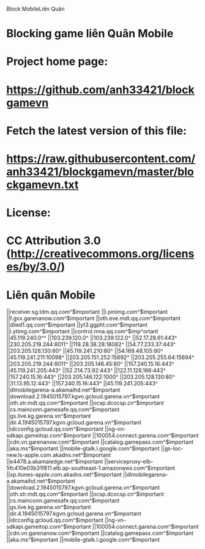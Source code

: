 Block MobileLiên Quân 
# Blocking game liên Quân Mobile
# 
# Project home page:
# https://github.com/anh33421/blockgamevn
#
# Fetch the latest version of this file:
# https://raw.githubusercontent.com/anh33421/blockgamevn/master/blockgamevn.txt
#
# License:
# CC Attribution 3.0 (http://creativecommons.org/licenses/by/3.0/)

# Liên quân Mobile
||receiver.sg.tdm.qq.com^$important
||i.pinimg.com^$important
||f.gxx.garenanow.com^$important
||oth.eve.mdt.qq.com^$important
||dlied1.qq.com^$important
||yt3.ggpht.com^$important
||i.ytimg.com^$important
||control.mna.qq.com^$imp^ortant
||45.119.240.0^^
||103.239.120.0^
||103.239.122.0^
||52.17.28.61:443^
||230.205.219.244:8011^
||119.28.38.28:18082^
||54.77.233.37:443^
||203.205.128.130:80^
||45.119.241.210:80^
||54.169.48.105:80^
||45.119.241.211:10098^
||203.205.151.252:15692^
||203.205.255.64:15694^
||203.205.219.244:8011^
||203.205.146.45:80^
||157.240.15.16:443^
||45.119.241.205:443^
||52.214.73.92:443^
||122.11.128.166:443^
||157.240.15.16:443^
||203.205.146.122:1000^
||203.205.128.130:80^
||31.13.95.12:443^
||157.240.15.16:443^
||45.119.241.205:443^
||dlmobilegarena-a.akamaihd.net^$important
||download.2.1945015797.kgvn.gcloud.garena.vn^$important
||oth.str.mdt.qq.com^$important
||ocsp.dcocsp.cn^$important
||cs.mainconn.gamesafe.qq.com^$important
||gs.live.kg.garena.vn^$important
||dir.4.1945015797.kgvn.gcloud.garena.vn^$important
||idcconfig.gcloud.qq.com^$important
||ng-vn-sdkapi.gameitop.com^$important
||100054.connect.garena.com^$important
||cdn.vn.garenanow.com^$important
||catalog.gamepass.com^$important
||aka.ms^$important
||mobile-gtalk.l.google.com^$important
||gs-loc-new.ls-apple.com.akadns.net^$important
||e4478.a.akamaiedge.net^$important
||serviceproxy-elb-5fc410e03b31f811.elb.ap-southeast-1.amazonaws.com^$important
||xp.itunes-apple.com.akadns.net^$important
||dlmobilegarena-a.akamaihd.net^$important
||download.2.1945015797.kgvn.gcloud.garena.vn^$important
||oth.str.mdt.qq.com^$important
||ocsp.dcocsp.cn^$important
||cs.mainconn.gamesafe.qq.com^$important
||gs.live.kg.garena.vn^$important
||dir.4.1945015797.kgvn.gcloud.garena.vn^$important
||idcconfig.gcloud.qq.com^$important
||ng-vn-sdkapi.gameitop.com^$important
||100054.connect.garena.com^$important
||cdn.vn.garenanow.com^$important
||catalog.gamepass.com^$important
||aka.ms^$important
||mobile-gtalk.l.google.com^$important

